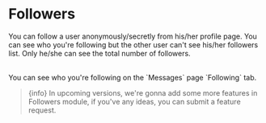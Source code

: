 # Followers

You can follow a user anonymously/secretly from his/her profile page. You can see who you're following but the other user can't see his/her followers list. Only he/she can see the total number of followers.

<br>
You can see who you're following on the `Messages` page `Following` tab.
 

> {info} In upcoming versions, we're gonna add some more features in Followers module, if you've any ideas, you can submit a feature request.